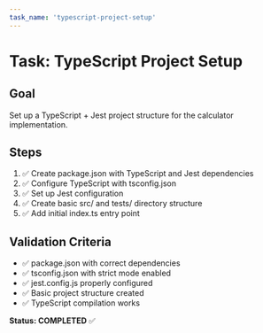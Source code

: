 ```yaml
---
task_name: 'typescript-project-setup'
---
```


# Task: TypeScript Project Setup

## Goal

Set up a TypeScript + Jest project structure for the calculator implementation.

## Steps

1. ✅ Create package.json with TypeScript and Jest dependencies
2. ✅ Configure TypeScript with tsconfig.json
3. ✅ Set up Jest configuration
4. ✅ Create basic src/ and tests/ directory structure
5. ✅ Add initial index.ts entry point

## Validation Criteria

- ✅ package.json with correct dependencies
- ✅ tsconfig.json with strict mode enabled
- ✅ jest.config.js properly configured
- ✅ Basic project structure created
- ✅ TypeScript compilation works

**Status: COMPLETED** ✅
